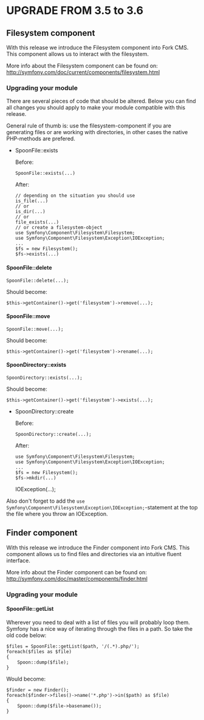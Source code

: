 UPGRADE FROM 3.5 to 3.6
=======================

## Filesystem component

With this release we introduce the Filesystem component into Fork CMS. This
component allows us to interact with the filesystem.

More info about the Filesystem component can be found on:
http://symfony.com/doc/current/components/filesystem.html

### Upgrading your module

There are several pieces of code that should be altered. Below you can find all
changes you should apply to make your module compatible with this release.

General rule of thumb is: use the filesystem-component if you are generating
files or are working with directories, in other cases the native PHP-methods
are prefered.


* SpoonFile::exists

   Before:
	```
	SpoonFile::exists(...)
	```


   After:
	```
	// depending on the situation you should use
	is_file(...)
	// or
	is_dir(...)
	// or
	file_exists(...)
	// or create a filesystem-object
	use Symfony\Component\Filesystem\Filesystem;
    use Symfony\Component\Filesystem\Exception\IOException;
    ...
	$fs = new Filesystem();
	$fs->exists(...)
	```

#### SpoonFile::delete

	SpoonFile::delete(...);

Should become:

	$this->getContainer()->get('filesystem')->remove(...);

#### SpoonFile::move

	SpoonFile::move(...);

Should become:

	$this->getContainer()->get('filesystem')->rename(...);

#### SpoonDirectory::exists

	SpoonDirectory::exists(...);

Should become:

	$this->getContainer()->get('filesystem')->exists(...);

* SpoonDirectory::create

   Before:
	```
	SpoonDirectory::create(...);
	```

   After:
	```
	use Symfony\Component\Filesystem\Filesystem;
    use Symfony\Component\Filesystem\Exception\IOException;
    ...
	$fs = new Filesystem();
	$fs->mkdir(...)
	```

	IOException(...);

Also don't forget to add the
`use Symfony\Component\Filesystem\Exception\IOException;`-statement at the top
the file where you throw an IOException.


## Finder component

With this release we introduce the Finder component into Fork CMS. This
component allows us to find files and directories via an intuitive fluent
interface.

More info about the Finder component can be found on:
http://symfony.com/doc/master/components/finder.html

### Upgrading your module

#### SpoonFile::getList

Wherever you need to deal with a list of files you will probably loop them.
Symfony has a nice way of iterating through the files in a path. So take the
old code below:

	$files = SpoonFile::getList($path, '/(.*).php/');
	foreach($files as $file)
	{
		Spoon::dump($file);
	}

Would become:

	$finder = new Finder();
	foreach($finder->files()->name('*.php')->in($path) as $file)
	{
		Spoon::dump($file->basename());
	}

